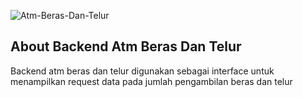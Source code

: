 ![Atm-Beras-Dan-Telur](https://user-images.githubusercontent.com/38209592/137625212-0ae7e494-e169-4ad0-84b7-f4b7566937dc.png)

## About Backend Atm Beras Dan Telur

Backend atm beras dan telur digunakan sebagai interface untuk menampilkan request data pada jumlah pengambilan beras dan telur 
